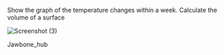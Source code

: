 Show the graph of the temperature changes within a week.
Calculate the volume of a surface

![Screenshot (3)](https://github.com/user-attachments/assets/0ecf6580-d157-48b3-a51d-b0d65fc56a27)

Jawbone_hub

